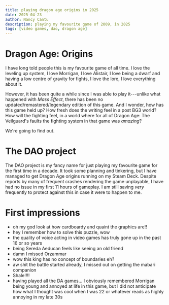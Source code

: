 ```yaml
---
title: playing dragon age origins in 2025
date: 2025-04-23
author: Nancy Cantu
description: playing my favourite game of 2009, in 2025
tags: [video games, dao, dragon age]
---
```


# Dragon Age: Origins 

I have long told people this is my favourite game of all time. I love the leveling up system, I love Morrigan, I love Alistair, I love being a dwarf and having a low centre of gravity for fights, I love the lore, I love everything about it.

However, it has been quite a while since I was able to play it---unlike what happened with _Mass Effect_, there has been no updated/remastered/legendary edition of this game. And I wonder, how has this game held up? How fresh does the writing feel in a post BG3 world? How will the fighting feel, in a world where for all of Dragon Age: The Veilguard's faults the fighting system in that game was _amazing_? 

We're going to find out.

# The DAO project

The DAO project is my fancy name for just playing my favourite game for the first time in a decade. It took some planning and tinkering, but I have managed to get Dragon Age origins running on my Steam Deck. Despite reports by many of frequent crashes rendering the game unplayable, I have had no issue in my first 11 hours of gameplay. I am still saving _very_ frequently to protect against this in case it were to happen to me.

# First impressions

- oh my god look at how cardboardy and quaint the graphics are!!
- hey I remember how to solve this puzzle, wow
- the quality of voice acting in video games has truly gone up in the past 16 or so years
- being Sereda Aeducan feels like seeing an old friend 
- damn I missed Orzammar 
- wow this king has no concept of boundaries eh?
- aw shit the battle started already, I missed out on getting the mabari companion
- Shale!!!!
- having played all the DA games... I obviously remembered Morrigan being young and annoyed at life in this game, but I did not anticipate how what I thought was cool when I was 22 or whatever reads as highly annoying in my late 30s